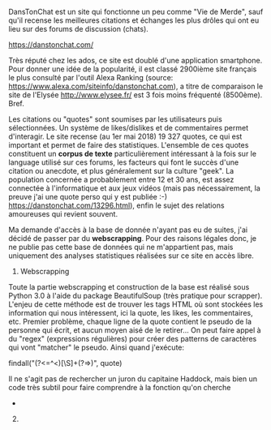 DansTonChat est un site qui fonctionne un peu comme "Vie de Merde", sauf qu'il recense les meilleures citations et échanges les plus drôles qui ont eu lieu sur des forums de discussion (chats).

https://danstonchat.com/

Très réputé chez les ados, ce site est doublé d'une application smartphone. Pour donner une idée de la popularité, il est classé 2900ième site français le plus consulté par l'outil Alexa Ranking (source: https://www.alexa.com/siteinfo/danstonchat.com), a titre de comparaison le site de l'Elysée http://www.elysee.fr/ est 3 fois moins fréquenté (8500ème). Bref.

Les citations ou "quotes" sont soumises par les utilisateurs puis sélectionnées. Un système de likes/dislikes et de commentaires permet d'interagir. Le site recense (au 1er mai 2018) 19 327 quotes, ce qui est important et permet de faire des statistiques. L'ensemble de ces quotes constituent un **corpus de texte** particulièrement intéressant à la fois sur le language utilisé sur ces forums, les facteurs qui font le succès d'une citation ou anecdote, et plus généralement sur la culture "geek". La population concernée a probablement entre 12 et 30 ans, est assez connectée à l'informatique et aux jeux vidéos (mais pas nécessairement, la preuve j'ai une quote perso qui y est publiée :-) https://danstonchat.com/13296.html), enfin le sujet des relations amoureuses qui revient souvent. 

Ma demande d'accès à la base de donnée n'ayant pas eu de suites, j'ai décidé de passer par du **webscrapping**. Pour des raisons légales donc, je ne publie pas cette base de données qui ne m'appartient pas, mais uniquement des analyses statistiques réalisées sur ce site en accès libre.

1. Webscrapping

Toute la partie webscrapping et construction de la base est réalisé sous Python 3.0 à l'aide du package BeautifulSoup (très pratique pour scrapper). L'enjeu de cette méthode est de trouver les tags HTML où sont stockées les information qui nous intéressent, ici la quote, les likes, les commentaires, etc. Premier problème, chaque ligne de la quote contient le pseudo de la personne qui écrit, et aucun moyen aisé de le retirer... On peut faire appel à du "regex" (expressions régulières) pour créer des patterns de caractères qui vont "matcher" le pseudo. Ainsi quand j'exécute:

findall("(?<=^<)[\S]+(?=>)", quote)

Il ne s'agit pas de rechercher un juron du capitaine Haddock, mais bien un code très subtil pour faire comprendre à la fonction qu'on cherche 

- 

2. 




